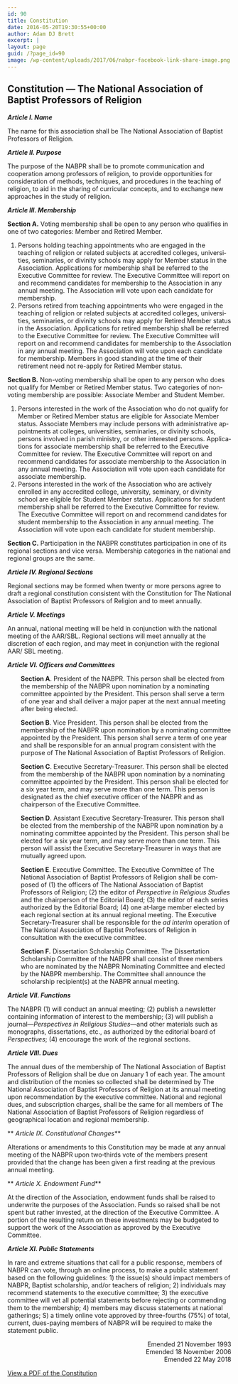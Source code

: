 ```yaml
---
id: 90
title: Constitution
date: 2016-05-20T19:30:55+00:00
author: Adam DJ Brett
excerpt: |
layout: page
guid: /?page_id=90
image: /wp-content/uploads/2017/06/nabpr-facebook-link-share-image.png
---
```

## Constitution — The National Association of Baptist Professors of Religion

<div>
  <p>
    <strong><em> Article I. Name</em></strong>
  </p>
  
  <p>
    The name for this association shall be The National Association of Baptist Professors of Religion.
  </p>
  
  <p>
    <strong><em> Article II. Purpose</em></strong>
  </p>
  
  <p>
    The purpose of the NABPR shall be to pro­mote communication and cooperation among professors of religion, to provide opportunities for consideration of methods, techniques, and procedures in the teaching of religion, to aid in the sharing of curricular concepts, and to exchange new approaches in the study of reli­gion.
  </p>
  
  <p>
    <strong><em> Article III. Membership</em></strong>
  </p>
  
  <p>
    <strong>Section A.</strong> Voting membership shall be open to any person who qualifies in one of two catego­ries: Member and Retired Member.
  </p>
  
  <ol>
    <li>
      Persons holding teaching appoint­ments who are engaged in the teaching of religion or related subjects at accredited colleg­es, universi­ties, seminaries, or divinity schools may apply for Member status in the Associa­tion. Applica­tions for membership shall be referred to the Executive Committee for re­view. The Execu­tive Committee will report on and recommend candidates for membership to the Association in any annual meeting. The Association will vote upon each candidate for membership.
    </li>
    <li>
      Persons retired from teaching appointments who were engaged in the teaching of religion or related subjects at accredited colleges, universi­ties, seminaries, or divinity schools may apply for Retired Member status in the Association. Applications for retired membership shall be referred to the Executive Committee for re­view. The Executive Commit­tee will report on and recommend candidates for membership to the Association in any annual meeting. The Association will vote upon each candidate for membership. Members in good standing at the time of their retirement need not re-apply for Retired Member status.
    </li>
  </ol>
  
  <p>
    <strong>Section B.</strong> Non-voting membership shall be open to any person who does not qualify for Member or Retired Member status. Two cate­gories of non-voting membership are possible: Associate Member and Student Mem­ber.
  </p>
  
  <ol>
    <li>
      Persons interested in the work of the Associ­ation who do not qualify for Member or Re­tired Member status are eligible for Associ­ate Member status. Associate Members may in­clude persons with administrative ap­pointments at colleges, universities, seminaries, or divinity schools, persons involved in parish ministry, or other interested persons. Applica­tions for associate membership shall be referred to the Executive Committee for review. The Execu­tive Committee will report on and recom­mend candidates for associate membership to the Association in any annual meeting. The Associ­ation will vote upon each candidate for associ­ate membership.
    </li>
    <li>
      Persons interested in the work of the Associ­ation who are actively enrolled in any accredit­ed college, university, seminary, or divinity school are eligible for Student Member status. Applications for student membership shall be referred to the Executive Committee for re­view. The Executive Committee will report on and recommend candidates for stu­dent member­ship to the Association in any annual meeting. The Association will vote upon each candidate for student membership.
    </li>
  </ol>
  
  <p>
    <strong>Section C.</strong> Participation in the NABPR consti­tutes participation in one of its regional sections and vice versa. Membership categories in the national and regional groups are the same.
  </p>
</div>

<div>
  <p>
    <strong><em> Article IV. Regional Sections</em></strong>
  </p>
  
  <p>
    Regional sections may be formed when twen­ty or more persons agree to draft a regional constitu­tion consistent with the Constitution for The National Association of Baptist Professors of Religion and to meet annually.
  </p>
  
  <p>
    <strong><em> Article V. Meetings</em></strong>
  </p>
  
  <p>
    An annual, national meeting will be held in conjunction with the national meeting of the AAR/SBL. Regional sections will meet annual­ly at the discretion of each region, and may meet in conjunction with the regional AAR/ SBL meeting.
  </p>
  
  <p>
    <strong><em> Article VI. Officers and Committees</em></strong>
  </p>
  
  <p style="padding-left: 30px;">
    <strong>Section A</strong>. President of the NABPR. This person shall be elected from the membership of the NABPR upon nomination by a nominating committee appointed by the President. This person shall serve a term of one year and shall deliver a major paper at the next annual meet­ing after being elected.
  </p>
  
  <p style="padding-left: 30px;">
    <strong>Section B</strong>. Vice President. This person shall be elected from the membership of the NABPR upon nomination by a nominating committee appointed by the President. This person shall serve a term of one year and shall be responsible for an annual program consistent with the purpose of The National Association of Baptist Professors of Religion.
  </p>
  
  <p style="padding-left: 30px;">
    <strong>Section C</strong>. Executive Secretary‑Treasurer. This person shall be elected from the member­ship of the NABPR upon nomination by a nominating committee appointed by the President. This person shall be elected for a six year term, and may serve more than one term. This person is designated as the chief executive officer of the NABPR and as chairperson of the Executive Committee.
  </p>
  
  <p style="padding-left: 30px;">
    <strong>Section D</strong>. Assistant Executive Secretary‑Tre­asurer. This person shall be elected from the membership of the NABPR upon nomination by a nominating committee appointed by the President. This person shall be elected for a six year term, and may serve more than one term. This person will assist the Executive Secretary‑Treasurer in ways that are mutually agreed upon.
  </p>
  
  <p style="padding-left: 30px;">
    <strong>Section E</strong>. Executive Committee. The Execu­tive Committee of The National Association of Baptist Professors of Religion shall be com­posed of (1) the officers of The National Asso­ci­ation of Baptist Professors of Religion; (2) the editor of <em>Perspective in Religious Studies</em> and the chairperson of the Editorial Board; (3) the editor of each series authorized by the Editorial Board; (4) one at‑large member elected by each regional section at its annual regional meeting. The Executive Secretary‑Trea­surer shall be responsible for the <em>ad interim</em> operation of The National Association of Baptist Professors of Religion in consultation with the executive committee.
  </p>
  
  <p style="padding-left: 30px;">
    <strong>Section F.</strong> Dissertation Scholarship Committee. The Dissertation Scholarship Committee of the NABPR shall consist of three members who are nominated by the NABPR Nominating Committee and elected by the NABPR membership. The Committee shall announce the scholarship recipient(s) at the NABPR annual meeting.
  </p>
  
  <p>
    <strong><em> Article VII. Functions</em></strong>
  </p>
  
  <p>
    The NABPR (1) will conduct an annual meeting; (2) publish a newsletter containing information of interest to the membership; (3) will publish a journal—<em>Perspectives in Religious Studies</em>—and other materials such as mono­graphs, dissertations, etc., as authorized by the editorial board of <em>Perspectives</em>; (4) encourage the work of the regional sections.
  </p>
  
  <p>
    <strong><em> Article VIII. Dues</em></strong>
  </p>
</div>

The annual dues of the membership of The National Association of Baptist Professors of Religion shall be due on January 1 of each year. The amount and distribution of the mon­ies so collected shall be determined by The National Association of Baptist Professors of Religion at its annual meeting upon recommen­dation by the executive committee. National and regional dues, and subscription charges, shall be the same for all members of The Na­tional Association of Baptist Professors of Religion regardless of geographical location and regional membership.

** _Article IX. Constitutional Changes_**

Alterations or amendments to this Constitution may be made at any annual meeting of the NABPR upon two‑thirds vote of the members present provided that the change has been given a first reading at the previous annual meeting.

** _Article X. Endowment Fund_**

At the direction of the Association, endow­ment funds shall be raised to underwrite the purposes of the Association. Funds so raised shall be not spent but rather invested, at the direction of the Executive Committee. A por­tion of the resulting return on these investments may be budgeted to support the work of the Association as approved by the Executive Committee.

**_Article XI. Public Statements_**

In rare and extreme situations that call for a public response, members of NABPR can vote, through an online process, to make a public statement based on the following guidelines: 1) the issue(s) should impact members of NABPR, Baptist scholarship, and/or teachers of religion; 2) individuals may recommend statements to the executive committee; 3) the executive committee will vet all potential statements before rejecting or commending them to the membership; 4) members may discuss statements at national gatherings; S) a timely online vote approved by three-fourths (75%) of total, current, dues-paying members of NABPR will be required to make the statement public.

<ul class="list-unstyled" style="text-align: right;">
  <li style="list-style-type: none;">
    Emended 21 November 1993
  </li>
  <li style="list-style-type: none;">
    Emended 18 November 2006
  </li>
  <li style="list-style-type: none;">
    Emended 22 May 2018
  </li>
</ul>

[View a PDF of the Constitution](http://3.83.244.150/wp-content/uploads/2018/05/NABPRconstitution2018.pdf)